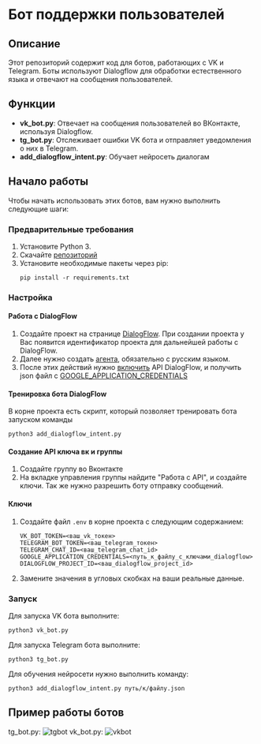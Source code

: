 # Бот поддержки пользователей

## Описание
Этот репозиторий содержит код для ботов, работающих с VK и Telegram. Боты используют Dialogflow для обработки естественного языка и отвечают на сообщения пользователей.

## Функции
- **vk_bot.py**: Отвечает на сообщения пользователей во ВКонтакте, используя Dialogflow.
- **tg_bot.py**: Отслеживает ошибки VK бота и отправляет уведомления о них в Telegram.
- **add_dialogflow_intent.py**: Обучает нейросеть диалогам 

## Начало работы
Чтобы начать использовать этих ботов, вам нужно выполнить следующие шаги:

### Предварительные требования
1. Установите Python 3.
2. Скачайте [репозиторий](https://github.com/KillerBee88/Support_Bot)
3. Установите необходимые пакеты через pip:
    ```console
    pip install -r requirements.txt
    ```

### Настройка
#### Работа с DialogFlow
1. Создайте проект на странице [DialogFlow](https://dialogflow.cloud.google.com/#/login). При создании проекта у Вас появится идентификатор проекта для дальнейшей работы с DialogFlow.
2.  Далее нужно создать [агента](https://cloud.google.com/dialogflow/es/docs/quick/build-agent), обязательно с русским языком.
3. После этих действий нужно [включить](https://cloud.google.com/dialogflow/es/docs/quick/setup#api) API DialogFlow, и получить json файл с [GOOGLE_APPLICATION_CREDENTIALS](https://support.woztell.com/portal/en/kb/articles/how-to-get-the-json-key-file-from-dialogflow) 
#### Тренировка бота DialogFlow
В корне проекта есть скрипт, который позволяет тренировать бота запуском команды
````console
python3 add_dialogflow_intent.py
````
#### Создание API ключа вк и группы
1. Создайте группу во Вконтакте
2. На вкладке управления группы найдите "Работа с API", и создайте ключи. Так же нужно разрешить боту отправку сообщений.
#### Ключи
1. Создайте файл `.env` в корне проекта с следующим содержанием:
    ```
    VK_BOT_TOKEN=<ваш_vk_токен>
    TELEGRAM_BOT_TOKEN=<ваш_telegram_токен>
    TELEGRAM_CHAT_ID=<ваш_telegram_chat_id>
    GOOGLE_APPLICATION_CREDENTIALS=<путь_к_файлу_с_ключами_dialogflow>
    DIALOGFLOW_PROJECT_ID=<ваш_dialogflow_project_id>
    ```
2. Замените значения в угловых скобках на ваши реальные данные.


### Запуск
Для запуска VK бота выполните:
````console
python3 vk_bot.py
````
Для запуска Telegram бота выполните:
````console
python3 tg_bot.py
````
Для обучения нейросети нужно выполнить команду:
````console
python3 add_dialogflow_intent.py путь/к/файлу.json
````
## Пример работы ботов
tg_bot.py:
![tgbot](https://media3.giphy.com/media/v1.Y2lkPTc5MGI3NjExeWN4Zjl2bG1mZnJjMWN2ajRtdnFhNDZ0cGY2aDNsZDUyZW5oMTFlNiZlcD12MV9pbnRlcm5hbF9naWZfYnlfaWQmY3Q9Zw/zWQIwDRfc9RqSIeeTV/giphy.gif)
vk_bot.py:
![vkbot](https://media3.giphy.com/media/v1.Y2lkPTc5MGI3NjExZTEybTRrMTdwZDA0c201cmk1a2Y3NmhsYTI4MnFpb2VteW5oejFuayZlcD12MV9pbnRlcm5hbF9naWZfYnlfaWQmY3Q9Zw/iDGK6hB4c5LfGDN2oW/giphy.gif)
